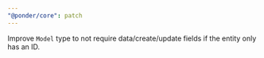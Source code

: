 ```yaml
---
"@ponder/core": patch
---
```


Improve `Model` type to not require data/create/update fields if the entity only has an ID.
